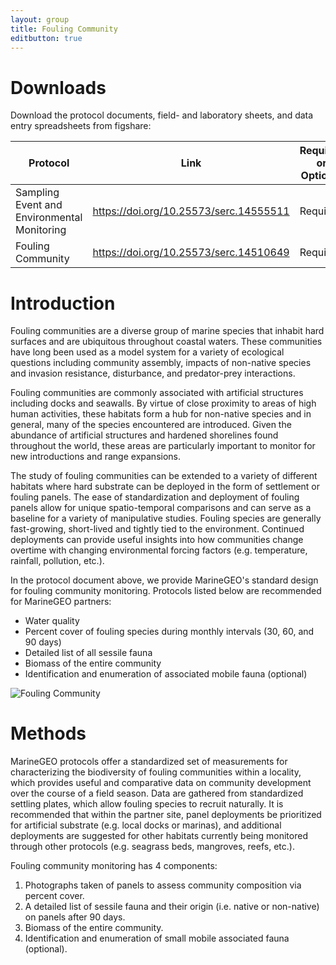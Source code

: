 ```yaml
---
layout: group
title: Fouling Community
editbutton: true
---
```


# Downloads
Download the protocol documents, field- and laboratory sheets, and data entry spreadsheets from figshare:

| Protocol  | Link | Required or Optional |
| ------------- | ------------- | ------------- |
| Sampling Event and Environmental Monitoring  | https://doi.org/10.25573/serc.14555511  | Required |
| Fouling Community  | https://doi.org/10.25573/serc.14510649  | Required |

# Introduction  

Fouling communities are a diverse group of marine species that inhabit hard surfaces and are ubiquitous throughout coastal waters. These communities have long been used as a model system for a variety of ecological questions including community assembly, impacts of non-native species and invasion resistance, disturbance, and predator-prey interactions.  

Fouling communities are commonly associated with artificial structures including docks and seawalls. By virtue of close proximity to areas of high human activities, these habitats form a hub for non-native species and in general, many of the species encountered are introduced. Given the abundance of artificial structures and hardened shorelines found throughout the world, these areas are particularly important to monitor for new introductions and range expansions.  

The study of fouling communities can be extended to a variety of different habitats where hard substrate can be deployed in the form of settlement or fouling panels. The ease of standardization and deployment of fouling panels allow for unique spatio-temporal comparisons and can serve as a baseline for a variety of manipulative studies. Fouling species are generally fast-growing, short-lived and tightly tied to the environment. Continued deployments can provide useful insights into how communities change overtime with changing environmental forcing factors (e.g. temperature, rainfall, pollution, etc.).  

In the protocol document above, we provide MarineGEO's standard design for fouling community monitoring. Protocols listed below are recommended for MarineGEO partners:  
*	Water quality  
*	Percent cover of fouling species during monthly intervals (30, 60, and 90 days)  
*	Detailed list of all sessile fauna  
*	Biomass of the entire community  
*	Identification and enumeration of associated mobile fauna (optional)  

![Fouling Community]({{site.baseurl}}/assets/fouling-community/community-6.JPG)

# Methods  

MarineGEO protocols offer a standardized set of measurements for characterizing the biodiversity of fouling communities within a locality, which provides useful and comparative data on community development over the course of a field season. Data are gathered from standardized settling plates, which allow fouling species to recruit naturally. It is recommended that within the partner site, panel deployments be prioritized for artificial substrate (e.g. local docks or marinas), and additional deployments are suggested for other habitats currently being monitored through other protocols (e.g. seagrass beds, mangroves, reefs, etc.).   

Fouling community monitoring has 4 components:  
1. Photographs taken of panels to assess community composition via percent cover.  
2. A detailed list of sessile fauna and their origin (i.e. native or non-native) on panels after 90 days.  
3. Biomass of the entire community.  
4. Identification and enumeration of small mobile associated fauna (optional).  
